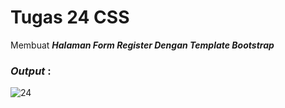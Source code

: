 # Tugas 24 CSS

Membuat <b><i>Halaman Form Register Dengan Template Bootstrap</i></b>

<h3><i>Output </i>:</h3>

![24](https://user-images.githubusercontent.com/92837751/183272584-db1a48f4-69b3-4e7c-adf5-c0140070a454.jpg)
